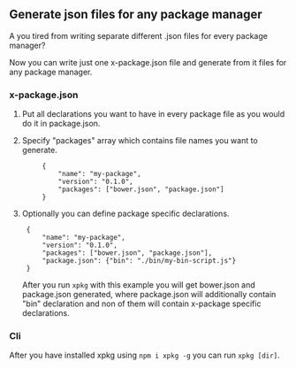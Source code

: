 ## Generate json files for any package manager

A you tired from writing separate different .json files for every package manager?

Now you can write just one x-package.json file and generate from it files for any package manager.

### x-package.json

1. Put all declarations you want to have in every package file as you would do it in package.json.
1. Specify "packages" array which contains file names you want to generate.

            {
                "name": "my-package",
                "version": "0.1.0",
                "packages": ["bower.json", "package.json"]
            }

1. Optionally you can define package specific declarations.

        {
            "name": "my-package",
            "version": "0.1.0",
            "packages": ["bower.json", "package.json"],
            "package.json": {"bin": "./bin/my-bin-script.js"}
        }

    After you run `xpkg` with this example you will get bower.json and package.json generated, where package.json will additionally contain "bin" declaration and non of them will contain x-package specific declarations.


### Cli

After you have installed xpkg using `npm i xpkg -g` you can run `xpkg [dir]`.

